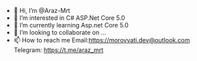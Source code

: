 - 👋 Hi, I’m @Araz-Mrt
- 👀 I’m interested in C# ASP.Net Core 5.0 
- 🌱 I’m currently learning Asp.net Core 5.0
- 💞️ I’m looking to collaborate on ...
- 📫 How to reach me Email:https://morovvati.dev@outlook.com
                     Telegram: https://t.me/araz_mrt

<!---
Araz-RIP/Araz-RIP is a ✨ special ✨ repository because its `README.md` (this file) appears on your GitHub profile.
You can click the Preview link to take a look at your changes.
--->

